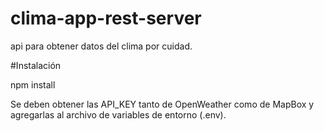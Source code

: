 # clima-app-rest-server
api para obtener datos del clima por cuidad. 

#Instalación 

npm install 

Se deben obtener las API_KEY tanto de OpenWeather como de MapBox y agregarlas al archivo de variables de entorno (.env). 

